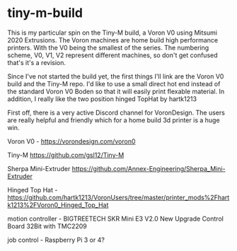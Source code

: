 # tiny-m-build
This is my particular spin on the Tiny-M build, a Voron V0 using Mitsumi 2020 Extrusions.  The Voron machines are home build high performance printers. With the V0 being the smallest of the series. The numbering scheme, V0, V1, V2 represent different machines, so don't get confused that's it's a revision.

Since I've not started the build yet, the first things I'll link are the Voron V0 build and the Tiny-M repo.
I'd like to use a small direct hot end instead of the standard Voron V0 Boden so that it will easily print flexable material.
In addition, I really like the two position hinged TopHat by hartk1213

First off, there is a very active Discord channel for VoronDesign. The users are really helpful and friendly which for a home build
3d printer is a huge win.

Voron V0 - https://vorondesign.com/voron0

Tiny-M https://github.com/gsl12/Tiny-M

Sherpa Mini-Extruder https://github.com/Annex-Engineering/Sherpa_Mini-Extruder

Hinged Top Hat - https://github.com/hartk1213/VoronUsers/tree/master/printer_mods%2Fhartk1213%2FVoron0_Hinged_Top_Hat

motion controller - BIGTREETECH SKR Mini E3 V2.0 New Upgrade Control Board 32Bit with TMC2209

job control - Raspberry Pi 3 or 4?
